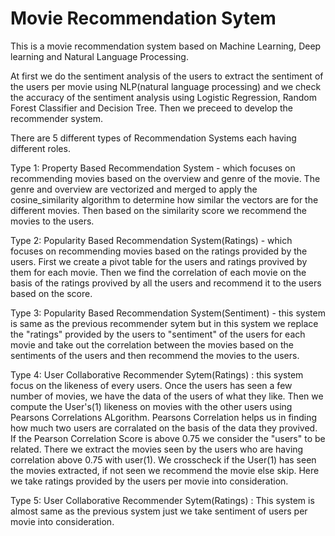 # Movie Recommendation Sytem
This is a movie recommendation system based on Machine Learning, Deep learning and Natural Language Processing.

At first we do the sentiment analysis of the users to extract the sentiment of the users per movie using NLP(natural language processing) and we check the accuracy of the sentiment analysis using Logistic Regression, Random Forest Classifier and Decision Tree. Then we preceed to develop the recommender system.

There are 5 different types of Recommendation Systems each having different roles.

Type 1: Property Based Recommendation System - which focuses on recommending movies based on the overview and genre of the movie. The genre and overview are vectorized and merged to apply the cosine_similarity algorithm to determine how similar the vectors are for the different movies. Then based on the similarity score we recommend the movies to the users.

Type 2: Popularity Based Recommendation System(Ratings) - which focuses on recommending movies based on the ratings provided by the users. First we create a pivot table for the users and ratings provived by them for each movie.
Then we find the correlation of each movie on the basis of the ratings provived by all the users and recommend it to the users based on the score.

Type 3: Popularity Based Recommendation System(Sentiment) - this system is same as the previous recommender sytem but in this system we replace the "ratings" provided by the users to "sentiment" of the users for each movie and take out the correlation between the movies based on the sentiments of the users and then recommend the movies to the users.

Type 4: User Collaborative Recommender Sytem(Ratings) : this system focus on the likeness of every users. Once the users has seen a few number of movies, we have the data of the users of what they like. Then we compute the User's(1) likeness on movies with the other users using Pearsons Correlations ALgorithm. Pearsons Correlation helps us in finding how much two users are corralated on the basis of the data they provived. If the Pearson Correlation Score is above 0.75 we consider the "users" to be related. There we extract the movies seen by the users who are having correlation above 0.75 with user(1). We crosscheck if the User(1) has seen the movies extracted, if not seen we recommend the movie else skip. Here we take ratings provided by the users per movie into consideration.

Type 5: User Collaborative Recommender Sytem(Ratings) : This system is almost same as the previous system just we take sentiment of users per movie into consideration.
